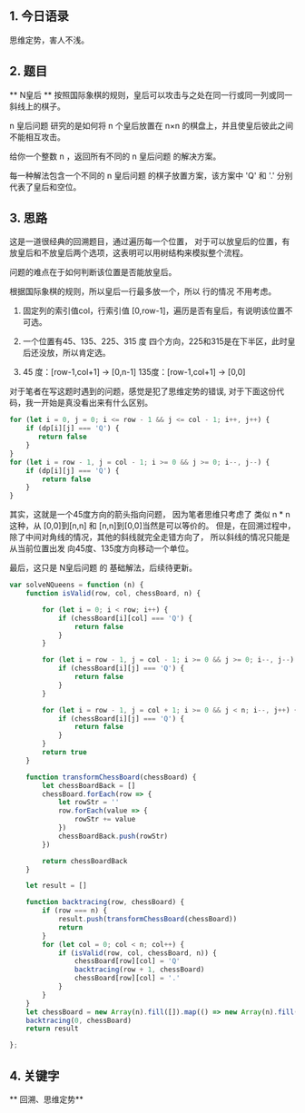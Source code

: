 ## 1. 今日语录
思维定势，害人不浅。

## 2. 题目
** N皇后 **
按照国际象棋的规则，皇后可以攻击与之处在同一行或同一列或同一斜线上的棋子。

n 皇后问题 研究的是如何将 n 个皇后放置在 n×n 的棋盘上，并且使皇后彼此之间不能相互攻击。

给你一个整数 n ，返回所有不同的 n 皇后问题 的解决方案。

每一种解法包含一个不同的 n 皇后问题 的棋子放置方案，该方案中 'Q' 和 '.' 分别代表了皇后和空位。


## 3. 思路


这是一道很经典的回溯题目，通过遍历每一个位置，
对于可以放皇后的位置，有放皇后和不放皇后两个选项，这表明可以用树结构来模拟整个流程。

问题的难点在于如何判断该位置是否能放皇后。

根据国际象棋的规则，所以皇后一行最多放一个，所以 行的情况 不用考虑。

1. 固定列的索引值col，行索引值 [0,row-1]，遍历是否有皇后，有说明该位置不可选。

2. 一个位置有45、135、225、315 度 四个方向，225和315是在下半区，此时皇后还没放，所以肯定选。

3. 45 度：[row-1,col+1] -> [0,n-1]
   135度：[row-1,col+1] -> [0,0]

对于笔者在写这题时遇到的问题，感觉是犯了思维定势的错误,
对于下面这份代码，我一开始是真没看出来有什么区别。
```js
for (let i = 0, j = 0; i <= row - 1 && j <= col - 1; i++, j++) {
    if (dp[i][j] === 'Q') {
       return false
    }
}
for (let i = row - 1, j = col - 1; i >= 0 && j >= 0; i--, j--) {
    if (dp[i][j] === 'Q') {
        return false
    }
}
```
其实，这就是一个45度方向的箭头指向问题，
因为笔者思维只考虑了 类似 n * n 这种，从 [0,0]到[n,n] 和 [n,n]到[0,0]当然是可以等价的。
但是，在回溯过程中，除了中间对角线的情况，其他的斜线就完全走错方向了，
所以斜线的情况只能是 从当前位置出发 向45度、135度方向移动一个单位。

最后，这只是 N皇后问题 的 基础解法，后续待更新。

```js
var solveNQueens = function (n) {
    function isValid(row, col, chessBoard, n) {

        for (let i = 0; i < row; i++) {
            if (chessBoard[i][col] === 'Q') {
                return false
            }
        }

        for (let i = row - 1, j = col - 1; i >= 0 && j >= 0; i--, j--) {
            if (chessBoard[i][j] === 'Q') {
                return false
            }
        }

        for (let i = row - 1, j = col + 1; i >= 0 && j < n; i--, j++) {
            if (chessBoard[i][j] === 'Q') {
                return false
            }
        }
        return true
    }

    function transformChessBoard(chessBoard) {
        let chessBoardBack = []
        chessBoard.forEach(row => {
            let rowStr = ''
            row.forEach(value => {
                rowStr += value
            })
            chessBoardBack.push(rowStr)
        })

        return chessBoardBack
    }

    let result = []

    function backtracing(row, chessBoard) {
        if (row === n) {
            result.push(transformChessBoard(chessBoard))
            return
        }
        for (let col = 0; col < n; col++) {
            if (isValid(row, col, chessBoard, n)) {
                chessBoard[row][col] = 'Q'
                backtracing(row + 1, chessBoard)
                chessBoard[row][col] = '.'
            }
        }
    }
    let chessBoard = new Array(n).fill([]).map(() => new Array(n).fill('.'))
    backtracing(0, chessBoard)
    return result

};
```

## 4. 关键字

** 回溯、思维定势**